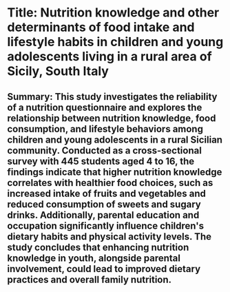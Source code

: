 # Title: Nutrition knowledge and other determinants of food intake and lifestyle habits in children and young adolescents living in a rural area of Sicily, South Italy

## Summary: This study investigates the reliability of a nutrition questionnaire and explores the relationship between nutrition knowledge, food consumption, and lifestyle behaviors among children and young adolescents in a rural Sicilian community. Conducted as a cross-sectional survey with 445 students aged 4 to 16, the findings indicate that higher nutrition knowledge correlates with healthier food choices, such as increased intake of fruits and vegetables and reduced consumption of sweets and sugary drinks. Additionally, parental education and occupation significantly influence children's dietary habits and physical activity levels. The study concludes that enhancing nutrition knowledge in youth, alongside parental involvement, could lead to improved dietary practices and overall family nutrition.